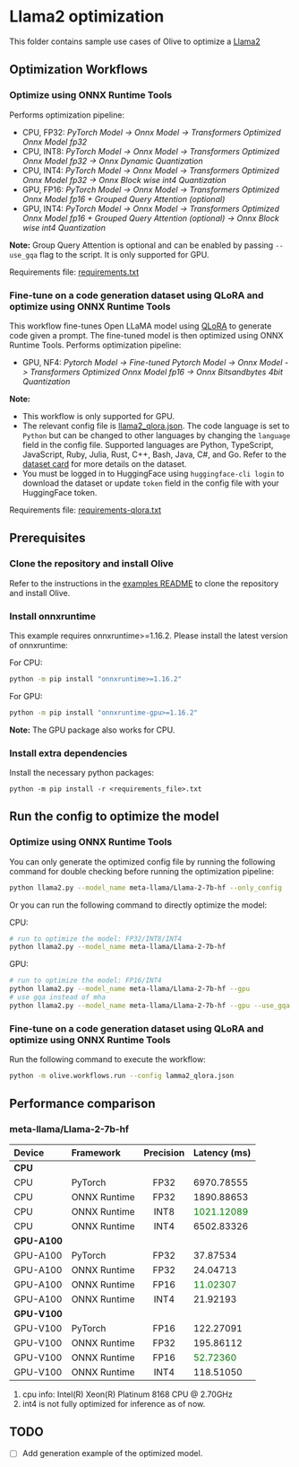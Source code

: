 # Llama2 optimization
This folder contains sample use cases of Olive to optimize a [Llama2](https://huggingface.co/meta-llama/Llama-2-7b-hf)

## Optimization Workflows
### Optimize using ONNX Runtime Tools
Performs optimization pipeline:
- CPU, FP32: *PyTorch Model -> Onnx Model -> Transformers Optimized Onnx Model fp32*
- CPU, INT8: *PyTorch Model -> Onnx Model -> Transformers Optimized Onnx Model fp32 -> Onnx Dynamic Quantization*
- CPU, INT4: *PyTorch Model -> Onnx Model -> Transformers Optimized Onnx Model fp32 -> Onnx Block wise int4 Quantization*
- GPU, FP16: *PyTorch Model -> Onnx Model -> Transformers Optimized Onnx Model fp16 + Grouped Query Attention (optional)*
- GPU, INT4: *PyTorch Model -> Onnx Model -> Transformers Optimized Onnx Model fp16 + Grouped Query Attention (optional) -> Onnx Block wise int4 Quantization*

**Note:** Group Query Attention is optional and can be enabled by passing `--use_gqa` flag to the script. It is only supported for GPU.

Requirements file: [requirements.txt](requirements.txt)

### Fine-tune on a code generation dataset using QLoRA and optimize using ONNX Runtime Tools
This workflow fine-tunes Open LLaMA model using [QLoRA](https://arxiv.org/abs/2305.14314) to generate code given a prompt. The fine-tuned model is then optimized using ONNX Runtime Tools.
Performs optimization pipeline:
- GPU, NF4: *Pytorch Model -> Fine-tuned Pytorch Model -> Onnx Model -> Transformers Optimized Onnx Model fp16 -> Onnx Bitsandbytes 4bit Quantization*

**Note:**
- This workflow is only supported for GPU.
- The relevant config file is [llama2_qlora.json](llama2_qlora.json). The code language is set to `Python` but can be changed to other languages by changing the `language` field in the config file.
Supported languages are Python, TypeScript, JavaScript, Ruby, Julia, Rust, C++, Bash, Java, C#, and Go. Refer to the [dataset card](https://huggingface.co/datasets/nampdn-ai/tiny-codes) for more details on the dataset.
- You must be logged in to HuggingFace using `huggingface-cli login` to download the dataset or update `token` field in the config file with your HuggingFace token.

Requirements file: [requirements-qlora.txt](requirements-qlora.txt)

## Prerequisites
### Clone the repository and install Olive

Refer to the instructions in the [examples README](../README.md) to clone the repository and install Olive.

### Install onnxruntime
This example requires onnxruntime>=1.16.2. Please install the latest version of onnxruntime:

For CPU:
```bash
python -m pip install "onnxruntime>=1.16.2"
```

For GPU:
```bash
python -m pip install "onnxruntime-gpu>=1.16.2"
```

**Note:** The GPU package also works for CPU.

### Install extra dependencies
Install the necessary python packages:
```
python -m pip install -r <requirements_file>.txt
```

## Run the config to optimize the model
### Optimize using ONNX Runtime Tools
You can only generate the optimized config file by running the following command for double checking before running the optimization pipeline:
```bash
python llama2.py --model_name meta-llama/Llama-2-7b-hf --only_config
```

Or you can run the following command to directly optimize the model:

CPU:
```bash
# run to optimize the model: FP32/INT8/INT4
python llama2.py --model_name meta-llama/Llama-2-7b-hf
```

GPU:
```bash
# run to optimize the model: FP16/INT4
python llama2.py --model_name meta-llama/Llama-2-7b-hf --gpu
# use gqa instead of mha
python llama2.py --model_name meta-llama/Llama-2-7b-hf --gpu --use_gqa
```

### Fine-tune on a code generation dataset using QLoRA and optimize using ONNX Runtime Tools
Run the following command to execute the workflow:
```bash
python -m olive.workflows.run --config lamma2_qlora.json
```


## Performance comparison
### meta-llama/Llama-2-7b-hf

| Device | Framework | Precision | Latency (ms) |
| :--- | :--- | :---: | :--- |
| **CPU** | | | |
| CPU | PyTorch | FP32 | 6970.78555 |
| CPU | ONNX Runtime | FP32 | 1890.88653 |
| CPU | ONNX Runtime | INT8 | <span style="color:green">1021.12089</span> |
| CPU | ONNX Runtime | INT4 | 6502.83326 |
| **GPU-A100** | | |  |
| GPU-A100 | PyTorch | FP32 | 37.87534 |
| GPU-A100 | ONNX Runtime | FP32 | 24.04713 |
| GPU-A100 | ONNX Runtime | FP16 | <span style="color:green">11.02307</span> |
| GPU-A100 | ONNX Runtime | INT4 | 21.92193 |
| **GPU-V100** | | | |
| GPU-V100 | PyTorch | FP16 | 122.27091 |
| GPU-V100 | ONNX Runtime | FP32 | 195.86112 |
| GPU-V100 | ONNX Runtime | FP16 | <span style="color:green">52.72360</span> |
| GPU-V100 | ONNX Runtime | INT4 | 118.51050 |

1. cpu info:  Intel(R) Xeon(R) Platinum 8168 CPU @ 2.70GHz
2. int4 is not fully optimized for inference as of now.


## TODO
- [ ] Add generation example of the optimized model.
